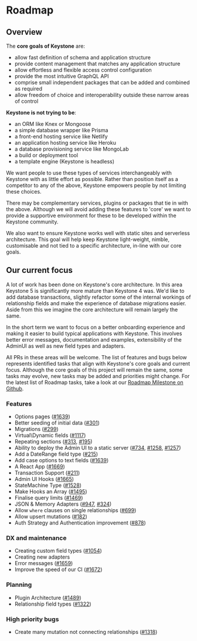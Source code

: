 <!--[meta]
section: roadmap
title: Roadmap
order: 1
[meta]-->

# Roadmap

## Overview

The **core goals of Keystone** are:

- allow fast definition of schema and application structure
- provide content management that matches any application structure
- allow effortless and flexible access control configuration
- provide the most intuitive GraphQL API
- comprise small independent packages that can be added and combined as required
- allow freedom of choice and interoperability outside these narrow areas of control

**Keystone is not trying to be**:

- an ORM like Knex or Mongoose
- a simple database wrapper like Prisma
- a front-end hosting service like Netlify
- an application hosting service like Heroku
- a database provisioning service like MongoLab
- a build or deployment tool
- a template engine (Keystone is headless)

We want people to use these types of services interchangeably with Keystone with as little effort as possible. Rather than position itself as a competitor to any of the above, Keystone empowers people by not limiting these choices.

There may be complementary services, plugins or packages that tie in with the above. Although we will avoid adding these features to 'core' we want to provide a supportive environment for these to be developed within the Keystone community.

We also want to ensure Keystone works well with static sites and serverless architecture. This goal will help keep Keystone light-weight, nimble, customisable and not tied to a specific architecture, in-line with our core goals.

## Our current focus

A lot of work has been done on Keystone's core architecture. In this area Keystone 5 is significantly more mature than Keystone 4 was. We'd like to add database transactions, slightly refactor some of the internal workings of relationship fields and make the experience of database migrations easier. Aside from this we imagine the core architecture will remain largely the same.

In the short term we want to focus on a better onboarding experience and making it easier to build typical applications with Keystone. This involves better error messages, documentation and examples, extensibility of the AdminUI as well as new field types and adapters.

All PRs in these areas will be welcome. The list of features and bugs below represents identified tasks that align with Keystone's core goals and current focus. Although the core goals of this project will remain the same, some tasks may evolve, new tasks may be added and priorities might change. For the latest list of Roadmap tasks, take a look at our [Roadmap Milestone on Github](https://github.com/keystonejs/keystone-5/milestone/6).

### Features

- Options pages ([#1639](https://github.com/keystonejs/keystone-5/issues/1639))
- Better seeding of initial data ([#301](https://github.com/keystonejs/keystone-5/issues/301))
- Migrations ([#299](https://github.com/keystonejs/keystone-5/issues/299))
- Virtual\\Dynamic fields ([#1117](https://github.com/keystonejs/keystone-5/issues/1117))
- Repeating sections ([#313](https://github.com/keystonejs/keystone-5/issues/313), [#195](https://github.com/keystonejs/keystone-5/issues/195))
- Ability to deploy the Admin UI to a static server ([#734](https://github.com/keystonejs/keystone-5/issues/734), [#1258](https://github.com/keystonejs/keystone-5/issues/1258), [#1257](https://github.com/keystonejs/keystone-5/issues/1257))
- Add a DateRange field type ([#215](https://github.com/keystonejs/keystone-5/issues/215))
- Add case options to text fields ([#1639](https://github.com/keystonejs/keystone-5/issues/1639))
- A React App ([#1669](https://github.com/keystonejs/keystone-5/issues/1669))
- Transaction Support ([#211](https://github.com/keystonejs/keystone-5/issues/211))
- Admin UI Hooks ([#1665](https://github.com/keystonejs/keystone-5/issues/1665))
- StateMachine Type ([#1528](https://github.com/keystonejs/keystone-5/issues/1528))
- Make Hooks an Array ([#1495](https://github.com/keystonejs/keystone-5/issues/1495))
- Finalise query limits ([#1469](https://github.com/keystonejs/keystone-5/issues/1469))
- JSON & Memory Adapters ([#947](https://github.com/keystonejs/keystone-5/issues/947), [#324](https://github.com/keystonejs/keystone-5/issues/324))
- Allow `where` clauses on single relationships ([#699](https://github.com/keystonejs/keystone-5/issues/699))
- Allow upsert mutations ([#182](https://github.com/keystonejs/keystone-5/issues/182))
- Auth Strategy and Authentication improvement ([#878](https://github.com/keystonejs/keystone-5/issues/878))

### DX and maintenance

- Creating custom field types ([#1054](https://github.com/keystonejs/keystone-5/issues/1054))
- Creating new adapters
- Error messages ([#1659](https://github.com/keystonejs/keystone-5/issues/1659))
- Improve the speed of our CI ([#1672](https://github.com/keystonejs/keystone-5/issues/1672))

### Planning

- Plugin Architecture ([#1489](https://github.com/keystonejs/keystone-5/issues/1489))
- Relationship field types ([#1322](https://github.com/keystonejs/keystone-5/issues/1322))

### High priority bugs

- Create many mutation not connecting relationships ([#1318](https://github.com/keystonejs/keystone-5/issues/1318))
